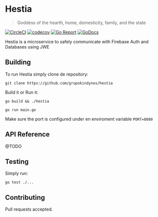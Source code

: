 # Hestia
> Goddess of the hearth, home, domesticity, family, and the state

[![CircleCI](https://circleci.com/gh/grupokindynos/hestia.svg?style=svg)](https://circleci.com/gh/grupokindynos/hestia)
[![codecov](https://codecov.io/gh/grupokindynos/hestia/branch/master/graph/badge.svg)](https://codecov.io/gh/grupokindynos/hestia)
[![Go Report](https://goreportcard.com/badge/github.com/grupokindynos/hestia)](https://goreportcard.com/report/github.com/grupokindynos/hestia) 
[![GoDocs](https://godoc.org/github.com/grupokindynos/hestia?status.svg)](http://godoc.org/github.com/grupokindynos/hestia)

Hestia is a microservice to safely communicate with Firebase Auth and Databases using JWE

## Building

To run Hestia simply clone de repository:

```
git clone https://github.com/grupokindynos/hestia 
```

Build it or Run it:
```
go build && ./hestia
```
```
go run main.go
```

Make sure the port is configured under en enviroment variable `PORT=8080`


## API Reference
@TODO

## Testing

Simply run:
```
go test ./...
```

## Contributing

Pull requests accepted.
